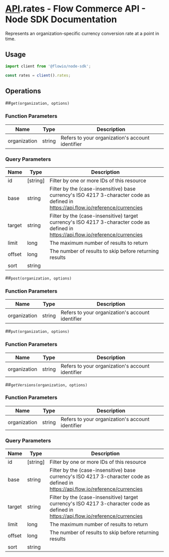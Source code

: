 # [API](README.md).rates - Flow Commerce API - Node SDK Documentation

Represents an organization-specific currency conversion rate at a point in time.

## Usage

```JavaScript
import client from '@flowio/node-sdk';

const rates = client().rates;
```

## Operations

##`get(organization, options)`

### Function Parameters

| Name  | Type | Description |
| ---- | ---- | ---- |
| organization | string | Refers to your organization&#x27;s account identifier |

### Query Parameters

| Name  | Type | Description |
| ---- | ---- | ---- |
| id | [string] | Filter by one or more IDs of this resource |
| base | string | Filter by the (case-insensitive) base currency&#x27;s ISO 4217 3-character code as defined in https://api.flow.io/reference/currencies |
| target | string | Filter by the (case-insensitive) target currency&#x27;s ISO 4217 3-character code as defined in https://api.flow.io/reference/currencies |
| limit | long | The maximum number of results to return |
| offset | long | The number of results to skip before returning results |
| sort | string |  |

##`post(organization, options)`

### Function Parameters

| Name  | Type | Description |
| ---- | ---- | ---- |
| organization | string | Refers to your organization&#x27;s account identifier |


##`put(organization, options)`

### Function Parameters

| Name  | Type | Description |
| ---- | ---- | ---- |
| organization | string | Refers to your organization&#x27;s account identifier |


##`getVersions(organization, options)`

### Function Parameters

| Name  | Type | Description |
| ---- | ---- | ---- |
| organization | string | Refers to your organization&#x27;s account identifier |

### Query Parameters

| Name  | Type | Description |
| ---- | ---- | ---- |
| id | [string] | Filter by one or more IDs of this resource |
| base | string | Filter by the (case-insensitive) base currency&#x27;s ISO 4217 3-character code as defined in https://api.flow.io/reference/currencies |
| target | string | Filter by the (case-insensitive) target currency&#x27;s ISO 4217 3-character code as defined in https://api.flow.io/reference/currencies |
| limit | long | The maximum number of results to return |
| offset | long | The number of results to skip before returning results |
| sort | string |  |

